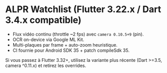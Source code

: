 # ALPR Watchlist (Flutter 3.22.x / Dart 3.4.x compatible)

- Flux vidéo continu (throttle ~2 fps) avec `camera 0.10.5+9` (pin).
- OCR on-device via Google ML Kit.
- Multi-plaques par frame + auto-zoom heuristique.
- CI fournie pour Android SDK 35 + patch compileSdk 35.

Si vous passez à Flutter 3.32+, utilisez la variante plus récente (Dart >=3.5, camera ^0.11.x) et retirez les overrides.

